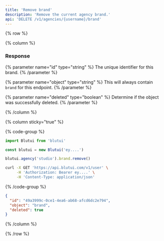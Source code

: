 ```yaml
---
title: 'Remove brand'
description: 'Remove the current agency brand.'
api: 'DELETE /v1/agencies/{username}/brand'
---
```


{% row %}

{% column %}
### Response

{% parameter name="id" type="string" %}
The unique identifier for this brand.
{% /parameter %}

{% parameter name="object" type="string" %}
This will always contain `brand` for this endpoint.
{% /parameter %}

{% parameter name="deleted" type="boolean" %}
Determine if the object was successfully deleted.
{% /parameter %}

{% /column %}

{% column sticky="true" %}

{% code-group %}

```ts {% process=false filename="Node.js" %}
import Blutui from 'blutui'

const blutui = new Blutui('ey....')

blutui.agency('studio').brand.remove()
```

```bash {% process=false filename="cURL" %}
curl -X GET 'https://api.blutui.com/v1/user' \
     -H 'Authorization: Bearer ey....' \
     -H 'Content-Type: application/json'
```

{% /code-group %}

```json {% process=false filename="Response" %}
{
  "id": "49a3999c-0ce1-4ea6-ab68-afcd6dc2e794",
  "object": "brand",
  "deleted": true
}
```

{% /column %}

{% /row %}
